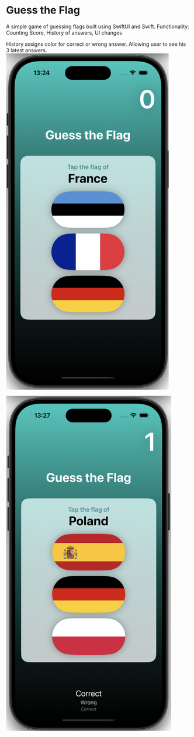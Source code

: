 # Guess the Flag
A simple game of guessing flags built using SwiftUI and Swift.
Functionality: Counting Score, History of answers, UI changes

History assigns color for correct or wrong answer. Allowing user to see his 3 latest answers.
![IOS SCREEN](https://github.com/PavolOcelka/SWIFT-IOS-GuessTheFlag-Project/blob/main/images/Screenshot%202025-01-14%20at%2013.24.54.png)

![IOS SCREEN func](https://github.com/PavolOcelka/SWIFT-IOS-GuessTheFlag-Project/blob/main/images/Screenshot%202025-01-14%20at%2013.27.52.png)
